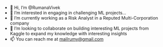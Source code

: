 - 👋 Hi, I’m @RumanaVivek
- 👀 I’m interested in engaging in challenging ML projects...
- 🌱 I’m currently working as a Risk Analyst in a Reputed Multi-Corporation company
- 💞️ I’m looking to collaborate on building interesting ML projects from Kaggle to expand my knowledge with interesting insights
- 📫 You can reach me at mailrumy@gmail.com

<!---
RumanaVivek/RumanaVivek is a ✨ special ✨ repository because its `README.md` (this file) appears on your GitHub profile.
You can click the Preview link to take a look at your changes.
--->
